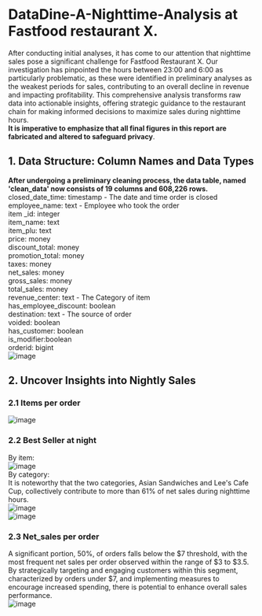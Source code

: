 # DataDine-A-Nighttime-Analysis at Fastfood restaurant X.
After conducting initial analyses, it has come to our attention that nighttime sales pose a significant challenge for Fastfood Restaurant X. Our investigation has pinpointed the hours between 23:00 and 6:00 as particularly problematic, as these were identified in preliminary analyses as the weakest periods for sales, contributing to an overall decline in revenue and impacting profitability. This comprehensive analysis transforms raw data into actionable insights, offering strategic guidance to the restaurant chain for making informed decisions to maximize sales during nighttime hours.  
**It is imperative to emphasize that all final figures in this report are fabricated and altered to safeguard privacy**.
## 1. Data Structure: Column Names and Data Types  
**After undergoing a preliminary cleaning process, the data table, named 'clean_data' now consists of 19 columns and 608,226 rows.**
closed_date_time: timestamp - The date and time order is closed  
employee_name: text - Employee who took the order  
item _id: integer  
item_name: text  
item_plu: text  
price: money  
discount_total: money  
promotion_total: money  
taxes: money  
net_sales: money  
gross_sales: money  
total_sales: money  
revenue_center: text - The Category of item  
has_employee_discount: boolean  
destination: text - The source of order  
voided: boolean  
has_customer: boolean  
is_modifier:boolean  
orderid: bigint  
![image](https://github.com/jngooev/DataDine-A-Nighttime-Analysis/assets/131409825/02aa0c2b-1b8a-4e2c-9f00-e179fcb36c2f)  
## 2. Uncover Insights into Nightly Sales  
### 2.1 Items per order  
![image](https://github.com/jngooev/DataDine-A-Nighttime-Analysis/assets/131409825/35373d7b-f7f3-4b7a-b5f7-5bf27d0835b4)
### 2.2 Best Seller at night  
By item:  
![image](https://github.com/jngooev/DataDine-A-Nighttime-Analysis/assets/131409825/20b44612-125b-4e4e-b8c2-90185b7dac64)  
By category:  
It is noteworthy that the two categories, Asian Sandwiches and Lee's Cafe Cup, collectively contribute to more than 61% of net sales during nighttime hours.  
![image](https://github.com/jngooev/DataDine-A-Nighttime-Analysis/assets/131409825/97237fdc-96cd-41b3-94df-4ef7ad81a4cd)  
![image](https://github.com/jngooev/DataDine-A-Nighttime-Analysis/assets/131409825/0711af02-c789-4621-8743-4c3ed6d5f0b1)  
### 2.3 Net_sales per order
A significant portion, 50%, of orders falls below the $7 threshold, with the most frequent net sales per order observed within the range of $3 to $3.5. By strategically targeting and engaging customers within this segment, characterized by orders under $7, and implementing measures to encourage increased spending, there is potential to enhance overall sales performance.  
![image](https://github.com/jngooev/DataDine-A-Nighttime-Analysis/assets/131409825/3f92668f-f28c-458b-a575-c5c6e7a7c501)  








